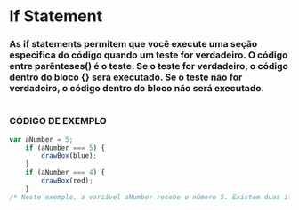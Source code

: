 # If Statement
### As if statements permitem que você execute uma seção especifica do código quando um teste for verdadeiro. O código entre parênteses() é o teste. Se o teste for verdadeiro, o código dentro do bloco {} será executado. Se o teste não for verdadeiro, o código dentro do bloco não será executado.

#

### <strong>CÓDIGO DE EXEMPLO</strong>
```javascript
var aNumber = 5;
    if (aNumber === 5) {
        drawBox(blue);
    }
    if (aNumber === 4) {
        drawBox(red);
    }
/* Neste exemplo, a variável aNumber recebe o número 5. Existem duas if statements. A 1ª está verificando se aNumber é igual a 5. A 2ª está verificando se aNumber é igual a 4. Apenas a 1ª if statement é verdadeira, então seria desenhada uma caixa azul. */
```